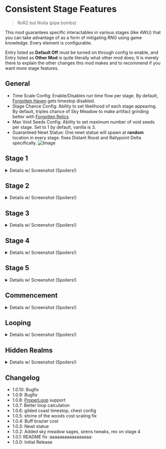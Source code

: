 # Consistent Stage Features
> RoR2 but Noita (pipe bombs)

This mod guarantees specific interactables in various stages (like AWU) that you can take advantage of as a form of mitigating RNG using game knowledge. Every element is configurable.

Entry listed as **Default Off** must be turned on through config to enable, and Entry listed as **Other Mod** is quite literally what other mod does; It is merely there to explain the other changes this mod makes and to recommend if you want more stage features.

## General
- Time Scale Config: Enable/Disables run time flow per stage. By default, [Forgotten Haven](https://thunderstore.io/package/PlasmaCore3/Forgotten_Relics/) gets timestop disabled.
- Stage Chance Config: Ability to set likelihood of each stage appearing. By default, triples chance of Sky Meadow to make artifact grinding better with [Forgotten Relics](https://thunderstore.io/package/PlasmaCore3/Forgotten_Relics/).
- Max Void Seeds Config: Ability to set maximum number of void seeds per stage. Set to 1 by default, vanilla is 3.
- Guaranteed Newt Statue: One newt statue will spawn at **random** location in every stage. fixes Distant Roost and Rallypoint Delta specifically.
![Image](https://media.discordapp.net/attachments/515678914316861451/1078836756390105189/20230225093120_1.jpg)

## Stage 1
<details><summary>Details w/ Screenshot (Spoilers!)</summary>
<p>

- Buff braziers cost twice as much by default.
![Image](https://media.discordapp.net/attachments/515678914316861451/1079082417513574531/20230226014707_1.jpg)
- Guaranteed [Buff Brazier](https://thunderstore.io/package/KomradeSpectre/Aetherium/): At least one Buff Brazier will always spawn in a **random** location. **Buff Braziers will no longer spawn randomly by default.**
![Image](https://media.discordapp.net/attachments/515678914316861451/1078589327090651166/20230224153644_1.jpg)

- **Default Off:** Large Printer in Titanic Plains.
![Image](https://media.discordapp.net/attachments/515678914316861451/1078589326805450792/20230224153614_1.jpg)
![Image](https://media.discordapp.net/attachments/515678914316861451/1078589327308771459/20230224153903_1.jpg)
- **Default Off:** Overgrown Printer in Distant Roost.
![Image](https://media.discordapp.net/attachments/515678914316861451/1078589327539453962/20230224154012_1.jpg)
![Image](https://media.discordapp.net/attachments/515678914316861451/1078589327824654417/20230224154037_1.jpg)
- **Default Off:** Military Printer in Siphoned Forest.
![Image](https://media.discordapp.net/attachments/515678914316861451/1078589328063746108/20230224154108_1.jpg)

</p>
</details>

## Stage 2
<details><summary>Details w/ Screenshot (Spoilers!)</summary>
<p>

- Guaranteed Lunar Bud: At least one Lunar Bud will always spawn in a **fixed** location. Ability to turn off natural spawn is also configurable.
![Image](https://media.discordapp.net/attachments/515678914316861451/1078589328277651539/20230224154345_1.jpg)

- **Default Off:** Pressure plates will stay put in Abandoned Aqueduct.
![Image](https://media.discordapp.net/attachments/515678914316861451/1078589328525103165/20230224154555_1.jpg)
- Destroying N'kuhana's Altar rewards you with a Void Uncommon item
![Image](https://media.discordapp.net/attachments/515678914316861451/1078589328848080956/20230224154752_1.jpg)
- **Other Mod** [KannasQualityofLife](https://thunderstore.io/package/SylmarDev/KannasQualityofLife/): Cleansing Pool spawns at **fixed** location in Aphelian Sanctuary
![Image](https://media.discordapp.net/attachments/515678914316861451/1078589329095540736/20230224155231_1.jpg)
- **Other Mod** [Forgotten Relics](https://thunderstore.io/package/PlasmaCore3/Forgotten_Relics/): Shrine of Tar spawns at **random** location in Dry Basin
![Image](https://media.discordapp.net/attachments/515678914316861451/1078589360468922408/20230224155358_1.jpg)

</p>
</details>

## Stage 3
<details><summary>Details w/ Screenshot (Spoilers!)</summary>
<p>

- Guaranteed Altar of Gold: At least one Altar of Gold will always spawn in a **random** location. Ability to turn off natural spawn is also configurable.
![Image](https://media.discordapp.net/attachments/515678914316861451/1078680198347759686/20230224230949_1.jpg)

- **Other Mod** [BetterDrones](https://thunderstore.io/package/pseudopulse/BetterDrones/): TC-280 Prototype spawns at **fixed** location in Rallypoint Delta.
![Image](https://media.discordapp.net/attachments/515678914316861451/1078589361391673404/20230224163623_1.jpg)
- **Other Mod** [Mystic's Items](https://thunderstore.io/package/TheMysticSword/MysticsItems/): Archaic Mask spawns at **fixed** location in Scorched Acres
![Image](https://media.discordapp.net/attachments/515678914316861451/1078589361622351892/20230224163730_1.jpg)
- Cloaked Chest will spawn at **fixed** location in Sulfur Pools, as well as two Lockboxes (indirect buff to Rusted Key)
![Image](https://media.discordapp.net/attachments/515678914316861451/1078589362163425310/20230224163917_1.jpg)
![Image](https://media.discordapp.net/attachments/515678914316861451/1078589361869832244/20230224163845_1.jpg)
- **Other Mod** [Fogbound Lagoon](https://thunderstore.io/package/JaceDaDorito/FogboundLagoon/): Adds a timed chest.
![Image](https://media.discordapp.net/attachments/515678914316861451/1078589360938680362/20230224163526_1.jpg)
- Interacting with Hank from [Fogbound Lagoon](https://thunderstore.io/package/JaceDaDorito/FogboundLagoon/) results in a random drink.
![Image](https://media.discordapp.net/attachments/515678914316861451/1078589360703807508/20230224163440_1.jpg)

</p>
</details>

## Stage 4
<details><summary>Details w/ Screenshot (Spoilers!)</summary>
<p>

- Guaranteed REX: At least one REX will always spawn in a **fixed** location.
![Image](https://media.discordapp.net/attachments/515678914316861451/1078680032760840283/20230224230507_1.jpg)
- Shrine of the Mountain will spawn at **fixed** location in Siren's Call.
![Image](https://media.discordapp.net/attachments/515678914316861451/1078680032374956042/20230224230337_1.jpg)
- **Other Mod** [Direseeker](https://thunderstore.io/package/EnforcerGang/Direseeker/): Replaces the legendary chest with Direseeker, an AWU-tier boss.
![Image](https://media.discordapp.net/attachments/515678914316861451/1078589362406686790/20230224164000_1.jpg)
- **Other Mod** [Fetch a Friend Quest](https://thunderstore.io/package/RandomlyAwesome/Fetch_a_friend_Quest/): Rescueing REX adds it to your team.
![Image](https://media.discordapp.net/attachments/515678914316861451/1078589393222242384/20230224164140_1.jpg)
- **Other Mod** [Mystic's Items](https://thunderstore.io/package/TheMysticSword/MysticsItems/): Spotter Drone spawns at Sundered Grove.
![Image](https://media.discordapp.net/attachments/515678914316861451/1078589392949608538/20230224164104_1.jpg)

</p>
</details>

## Stage 5
<details><summary>Details w/ Screenshot (Spoilers!)</summary>
<p>

- Guaranteed [Shrine of Repair](https://thunderstore.io/package/viliger/ShrineOfRepair/): At least one Shrine of Repair will always spawn in a **random** location. Ability to turn off natural spawn is also configurable.
![Image](https://media.discordapp.net/attachments/515678914316861451/1078589394002399302/20230224164423_1.jpg)
- **Default Off:** Sages' Shrine will spawn at **fixed** location in Sky Meadow.
![Image](https://media.discordapp.net/attachments/515678914316861451/1078681754493259837/20230224230556_1.jpg)
- Sages' Shrine will spawn at **fixed** location in [Slumbering Satellite](https://thunderstore.io/package/PlasmaCore3/Forgotten_Relics/). **Sages' Shrines will no longer spawn randomly by default.**
![Image](https://media.discordapp.net/attachments/515678914316861451/1078589394660904980/20230224164601_1.jpg)
- [Crystalline Blade](https://thunderstore.io/package/TheMysticSword/BulwarksHaunt/) will spawn at **fixed** location in [Slumbering Satellite](https://thunderstore.io/package/PlasmaCore3/Forgotten_Relics/).
![Image](https://media.discordapp.net/attachments/515678914316861451/1078589394279206962/20230224164452_1.jpg)

</p>
</details>

## Commencement
<details><summary>Details w/ Screenshot (Spoilers!)</summary>
<p>

- **Other Mod** [Shrine of Repair](https://thunderstore.io/package/viliger/ShrineOfRepair/): Shrine of Repair will spawn at **fixed** location.
![Image](https://media.discordapp.net/attachments/515678914316861451/1078589395055153203/20230224164851_1.jpg)
- **Default Off:** Scrapper will spawn at **fixed** location.
![Image](https://media.discordapp.net/attachments/515678914316861451/1078589395311001631/20230224164858_1.jpg)

</p>
</details>

## Looping
<details><summary>Details w/ Screenshot (Spoilers!)</summary>
<p>

- [Shattered Teleporter](https://thunderstore.io/package/PlasmaCore3/Forgotten_Relics/) will spawn at **random** location in Stage 6.
![Image](https://media.discordapp.net/attachments/515678914316861451/1078589395558486076/20230224165122_1.jpg)
- **Default Off:** Null Portal will spawn after the teleporter in Stage 7.
![Image](https://media.discordapp.net/attachments/515678914316861451/1078589395843682314/20230224165158_1.jpg)
- Void Portal will spawn after the teleporter in Stage 10.
![Image](https://media.discordapp.net/attachments/515678914316861451/1078589428475363329/20230224165240_1.jpg)

</p>
</details>

## Hidden Realms
<details><summary>Details w/ Screenshot (Spoilers!)</summary>
<p>

- Altar of Gold's Base cost is halved and configurable.
![Image](https://media.discordapp.net/attachments/515678914316861451/1078589428706062386/20230224165439_1.jpg)
- Combat and Blood Shrines will spawn at **fixed** position in Gilded Coast.
![Image](https://media.discordapp.net/attachments/515678914316861451/1078589428915765308/20230224165609_1.jpg)
![Image](https://media.discordapp.net/attachments/515678914316861451/1078589429234548747/20230224165751_1.jpg)
- Gilded Coast will spawn 2 less chests. (Default is 4, configurable)
![Image](https://media.discordapp.net/attachments/515678821408571392/1081475170155384862/20230304161548_1.jpg)
- Whenever you purchase a Radio Scanner or deposit a Fuel Cell, Radar Scanner's effect will trigger in [Forgotten Haven](https://thunderstore.io/package/PlasmaCore3/Forgotten_Relics/).
![Image](https://media.discordapp.net/attachments/515678914316861451/1078589429502980107/20230224165949_1.jpg)
- **Other Mod** [KannasQualityofLife](https://thunderstore.io/package/SylmarDev/KannasQualityofLife/): Scrapper will spawn at **fixed** position in Bazaar Between Time.
![Image](https://media.discordapp.net/attachments/515678914316861451/1078589429972746300/20230224170224_1.jpg)
- **Other Mod**  [Shrine of Repair](https://thunderstore.io/package/viliger/ShrineOfRepair/): Shrine of Repair will spawn at **fixed** position in Bazaar Between Time.
![Image](https://media.discordapp.net/attachments/515678914316861451/1078589430463463535/20230224170737_1.jpg)
- **Other Mod**  [Dancer](https://thunderstore.io/package/nayDPz/Dancer/): Rescueing Artificer adds it to your team. 
![Image](https://media.discordapp.net/attachments/515678914316861451/1078589430203428925/20230224170724_1.jpg)
- Shrine of the Woods will spawn at **fixed** position in [A Moment, Haunted](https://thunderstore.io/package/TheMysticSword/BulwarksHaunt/).
![Image](https://media.discordapp.net/attachments/515678914316861451/1078589429746237450/20230224170025_1.jpg)
- Void Fields will no longer contain any loot.
![Image](https://media.discordapp.net/attachments/515678914316861451/1078589430698356756/20230224170800_1.jpg)

</p>
</details>

## Changelog
- 1.0.10: Bugfix
- 1.0.9: Bugfix
- 1.0.8: [ProperLoop](https://thunderstore.io/package/prodzpod/ProperLoop/) support
- 1.0.7: Better loop calculation
- 1.0.6: gilded coast timestop, chest config
- 1.0.5: shrine of the woods cost scaling fix
- 1.0.4: Buff brazier cost
- 1.0.3: Newt statue
- 1.0.2: Added sky meadow sages, sirens tweaks, rex on stage 4
- 1.0.1: README fix :aaaaaaaaaaaaaaaaa:
- 1.0.0: Initial Release